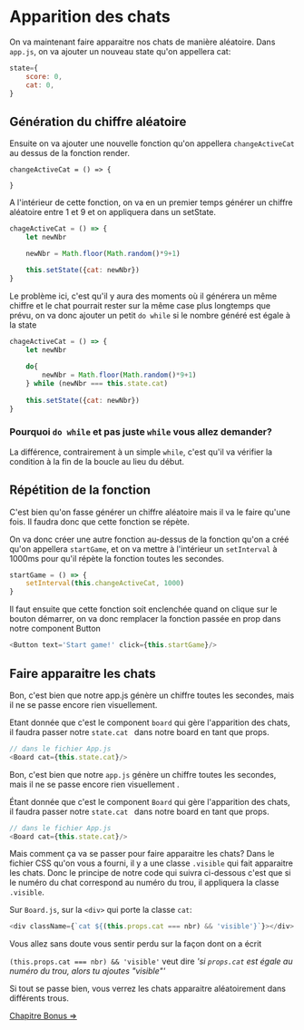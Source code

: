 # Apparition des chats

On va maintenant faire apparaitre nos chats de manière aléatoire. Dans `app.js`, on va ajouter un nouveau state qu'on appellera cat:

```js
state={
	score: 0,
	cat: 0,
}
```

## Génération du chiffre aléatoire

Ensuite on va ajouter une nouvelle fonction qu'on appellera `changeActiveCat` au dessus de la fonction render.

```
changeActiveCat = () => {

}
```

A l'intérieur de cette fonction, on va en un premier temps générer un chiffre aléatoire entre 1 et 9 et on appliquera dans un setState.

```js
chageActiveCat = () => {
	let newNbr

	newNbr = Math.floor(Math.random()*9+1)

    this.setState({cat: newNbr})
}
```

Le problème ici, c'est qu'il y aura des moments où il générera un même chiffre et le chat pourrait rester sur la même case plus longtemps que prévu, on va donc ajouter un petit `do while`  si le nombre généré est égale à la state

```js
chageActiveCat = () => {
	let newNbr
	
	do{
		newNbr = Math.floor(Math.random()*9+1)
	} while (newNbr === this.state.cat)
    
    this.setState({cat: newNbr})
}
```

### Pourquoi `do while` et pas juste `while` vous allez demander? 

La différence, contrairement à un simple `while`, c'est qu'il va vérifier la condition  à la fin de la boucle au lieu du début.

## Répétition de la fonction

C'est bien qu'on fasse générer un chiffre aléatoire mais il va le faire qu'une fois. Il faudra donc que cette fonction se répète.



On va donc créer une autre fonction au-dessus de la fonction qu'on a créé qu'on appellera `startGame`, et on va mettre à l'intérieur un `setInterval` à 1000ms pour qu'il répète la fonction toutes les secondes.



```js
startGame = () => {
	setInterval(this.changeActiveCat, 1000)
}
```



Il faut ensuite que cette fonction soit enclenchée quand on clique sur le bouton démarrer, on va donc remplacer la fonction passée en prop dans notre component Button

```js
<Button text='Start game!' click={this.startGame}/>
```

## Faire apparaitre les chats

Bon, c'est bien que notre app.js génère un chiffre toutes les secondes, mais il ne se passe encore rien visuellement.

Etant donnée que c'est le component `board` qui gère l'apparition des chats, il faudra passer notre `state.cat ` dans notre board en tant que props.

```js
// dans le fichier App.js
<Board cat={this.state.cat}/>
```

Bon, c'est bien que notre `app.js` génère un chiffre toutes les secondes, mais il ne se passe encore rien visuellement .

Étant donnée que c'est le component `Board` qui gère l'apparition des chats, il faudra passer notre `state.cat ` dans notre board en tant que props.

```js
// dans le fichier App.js
<Board cat={this.state.cat}/>
```



Mais comment ça va se passer pour faire apparaitre les chats? Dans le fichier CSS qu'on vous a fourni, il y a une classe `.visible` qui fait apparaitre les chats. Donc le principe de notre code qui suivra ci-dessous c'est que si le numéro du chat correspond au numéro du trou, il appliquera la classe `.visible`.



Sur `Board.js`, sur la `<div>` qui porte la classe `cat`:

```js
<div className={`cat ${(this.props.cat === nbr) && 'visible'}`}></div>
```

Vous allez sans doute vous sentir perdu sur la façon dont on a écrit

`(this.props.cat === nbr) && 'visible'` veut dire *'si `props.cat` est égale au numéro du trou, alors tu ajoutes "visible"'*



Si tout se passe bien, vous verrez les chats apparaitre aléatoirement dans différents trous.

[Chapitre Bonus =>](09-click.md)
